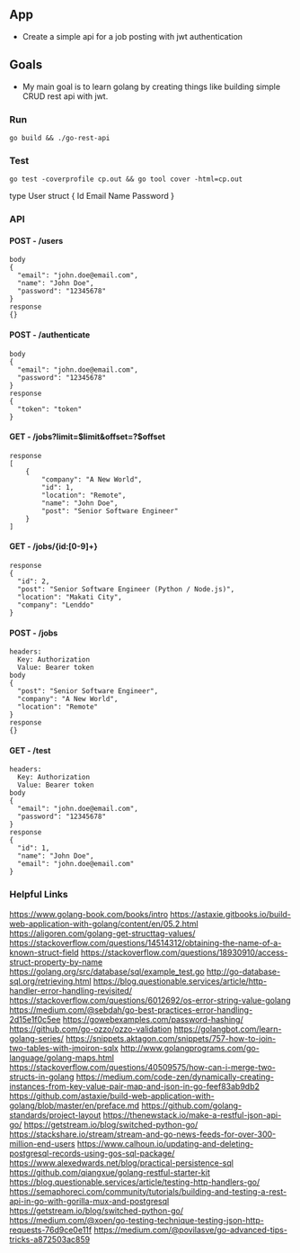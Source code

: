 ## App
  - Create a simple api for a job posting with jwt authentication

## Goals
  - My main goal is to learn golang by creating things like building simple CRUD rest api with jwt.

### Run
```
go build && ./go-rest-api
```

### Test
```
go test -coverprofile cp.out && go tool cover -html=cp.out
```

type User struct {
  Id
  Email
  Name
  Password
}

### API

#### POST - /users
```
body
{
  "email": "john.doe@email.com",
  "name": "John Doe",
  "password": "12345678"
}
response
{}
```

#### POST - /authenticate
```
body
{
  "email": "john.doe@email.com",
  "password": "12345678"
}
response
{
  "token": "token"
}
```

#### GET - /jobs?limit=$limit&offset=?$offset
```
response
[
    {
        "company": "A New World",
        "id": 1,
        "location": "Remote",
        "name": "John Doe",
        "post": "Senior Software Engineer"
    }
]
```

#### GET - /jobs/{id:[0-9]+}
```
response
{
  "id": 2,
  "post": "Senior Software Engineer (Python / Node.js)",
  "location": "Makati City",
  "company": "Lenddo"
}
```

#### POST - /jobs
```
headers:
  Key: Authorization
  Value: Bearer token
body
{
  "post": "Senior Software Engineer",
  "company": "A New World",
  "location": "Remote"
}
response
{}
```

#### GET - /test
```
headers:
  Key: Authorization
  Value: Bearer token
body
{
  "email": "john.doe@email.com",
  "password": "12345678"
}
response
{
  "id": 1,
  "name": "John Doe",
  "email": "john.doe@email.com"
}
```

### Helpful Links
  https://www.golang-book.com/books/intro
  https://astaxie.gitbooks.io/build-web-application-with-golang/content/en/05.2.html
  https://aligoren.com/golang-get-structtag-values/
  https://stackoverflow.com/questions/14514312/obtaining-the-name-of-a-known-struct-field
  https://stackoverflow.com/questions/18930910/access-struct-property-by-name
  https://golang.org/src/database/sql/example_test.go
  http://go-database-sql.org/retrieving.html
  https://blog.questionable.services/article/http-handler-error-handling-revisited/
  https://stackoverflow.com/questions/6012692/os-error-string-value-golang
  https://medium.com/@sebdah/go-best-practices-error-handling-2d15e1f0c5ee
  https://gowebexamples.com/password-hashing/
  https://github.com/go-ozzo/ozzo-validation
  https://golangbot.com/learn-golang-series/
  https://snippets.aktagon.com/snippets/757-how-to-join-two-tables-with-jmoiron-sqlx
  http://www.golangprograms.com/go-language/golang-maps.html
  https://stackoverflow.com/questions/40509575/how-can-i-merge-two-structs-in-golang
  https://medium.com/code-zen/dynamically-creating-instances-from-key-value-pair-map-and-json-in-go-feef83ab9db2
  https://github.com/astaxie/build-web-application-with-golang/blob/master/en/preface.md
  https://github.com/golang-standards/project-layout
  https://thenewstack.io/make-a-restful-json-api-go/
  https://getstream.io/blog/switched-python-go/
  https://stackshare.io/stream/stream-and-go-news-feeds-for-over-300-million-end-users
  https://www.calhoun.io/updating-and-deleting-postgresql-records-using-gos-sql-package/
  https://www.alexedwards.net/blog/practical-persistence-sql
  https://github.com/qiangxue/golang-restful-starter-kit
  https://blog.questionable.services/article/testing-http-handlers-go/
  https://semaphoreci.com/community/tutorials/building-and-testing-a-rest-api-in-go-with-gorilla-mux-and-postgresql
  https://getstream.io/blog/switched-python-go/
  https://medium.com/@xoen/go-testing-technique-testing-json-http-requests-76d9ce0e11f
  https://medium.com/@povilasve/go-advanced-tips-tricks-a872503ac859
